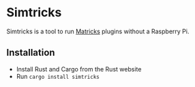 # Simtricks

Simtricks is a tool to run [Matricks](https://github.com/wymcg/matricks) plugins without a Raspberry Pi.

## Installation
- Install Rust and Cargo from the Rust website
- Run `cargo install simtricks`
